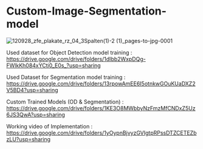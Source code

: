 # Custom-Image-Segmentation-model

![120928_zfe_plakate_rz_04_3Spalten(1)-2 (1)_pages-to-jpg-0001](https://github.com/BhavinPrajapti/Custom-Image-Segmentation-model/assets/133592139/bab246be-d956-4123-a752-11ffa9961cdb)

Used dataset for Object Detection model training : https://drive.google.com/drive/folders/1dIbb2WxpDQg-FWlkKh084xYCti0_E0s_?usp=sharing

Used Dataset for Segmentation model training : https://drive.google.com/drive/folders/13rpowAmEE6I5otnkwGOuKUaDXZ2V5BD4?usp=sharing

Custom Trained Models (OD & Segmentation) : https://drive.google.com/drive/folders/1KE3O8MWbbyNzFmzMfCNDxZ5Uz6JS3QwA?usp=sharing

Working video of Implementation : https://drive.google.com/drive/folders/1yOypnBjvyzGVIgtpRPssDTZCETEZbzLU?usp=sharing

